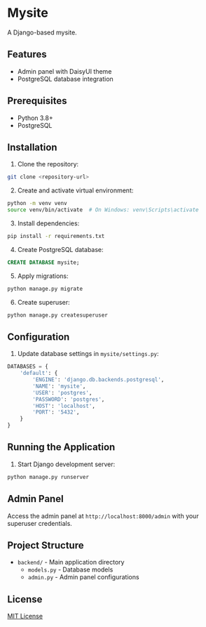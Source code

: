# Mysite

A Django-based mysite.

## Features

- Admin panel with DaisyUI theme
- PostgreSQL database integration

## Prerequisites

- Python 3.8+
- PostgreSQL

## Installation

1. Clone the repository:
```bash
git clone <repository-url>
```

2. Create and activate virtual environment:
```bash
python -m venv venv
source venv/bin/activate  # On Windows: venv\Scripts\activate
```

3. Install dependencies:
```bash
pip install -r requirements.txt
```

4. Create PostgreSQL database:
```sql
CREATE DATABASE mysite;
```

5. Apply migrations:
```bash
python manage.py migrate
```

6. Create superuser:
```bash
python manage.py createsuperuser
```

## Configuration

1. Update database settings in `mysite/settings.py`:
```python
DATABASES = {
    'default': {
        'ENGINE': 'django.db.backends.postgresql',
        'NAME': 'mysite',
        'USER': 'postgres',
        'PASSWORD': 'postgres',
        'HOST': 'localhost',
        'PORT': '5432',
    }
}
```

## Running the Application

1. Start Django development server:
```bash
python manage.py runserver
```

## Admin Panel

Access the admin panel at `http://localhost:8000/admin` with your superuser credentials.

## Project Structure

- `backend/` - Main application directory
  - `models.py` - Database models
  - `admin.py` - Admin panel configurations

## License

[MIT License](LICENSE)